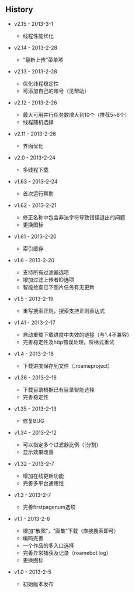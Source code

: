 ﻿## History

- v2.15 - 2013-3-1
	- 线程性能优化

- v2.14 - 2013-2-28
	- “最新上传”菜单项
	
- v2.13 - 2013-2-28
	- 优化线程稳定性
	- 可添加自己的账号（见帮助）
	
- v2.12 - 2013-2-26
	- 最大可用并行任务数增大到10个（推荐5~6个）
	- 线程随机选择

- v2.11 - 2013-2-26
	- 界面优化
	
- v2.0 - 2013-2-24
	- 多线程下载

- v1.63 - 2013-2-24
	- 首次运行帮助

- v1.62 - 2013-2-21
	- 修正名称中包含非法字符导致错误退出的问题
	- 更换图标

- v1.61 - 2013-2-20
	- 索引缓存

- v1.6 - 2013-2-20
	- 支持所有过滤器选项
	- 增加过滤上传者ID选项
	- 智能检查已下图片任务有无更新
	
- v1.5 - 2013-2-19
	- 重写搜索正则，搜索支持正则表达式
	
- v1.41 - 2013-2-17
	- 自动重载下载进度中失效的链接（与1.4不兼容）
	- 完善稳定性及http错误处理，阶梯式重试

- v1.4 - 2013-2-16
	- 下载进度保存到文件（.roameproject）

- v1.36 - 2013-2-16
	- 下载目录根据已有目录智能选择
	- 完善稳定性

- v1.35 - 2013-2-13
	- 修复BUG
	
- v1.34 - 2013-2-12
	- 可以指定多个过滤器比例（|分割）
	- 显示效果改善
	
- v1.32 - 2013-2-7
	- 增加在线更新功能
	- 完善多平台通用性
	
- v1.3 - 2013-2-7
	- 完善firstpagenum选项
	
- v1.1 - 2013-2-6
	- 增加“散图”，“画集”下载（直接搜索即可）
	- 编码完善
	- 一个作品的多入口选择
	- 完善异常捕获及记录（roamebot.log）
	- 更换图标

- v1.0 - 2013-2-5
	- 初始版本发布
